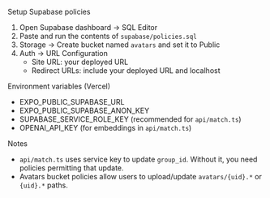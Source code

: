 Setup Supabase policies

1) Open Supabase dashboard → SQL Editor
2) Paste and run the contents of `supabase/policies.sql`
3) Storage → Create bucket named `avatars` and set it to Public
4) Auth → URL Configuration
   - Site URL: your deployed URL
   - Redirect URLs: include your deployed URL and localhost

Environment variables (Vercel)
- EXPO_PUBLIC_SUPABASE_URL
- EXPO_PUBLIC_SUPABASE_ANON_KEY
- SUPABASE_SERVICE_ROLE_KEY (recommended for `api/match.ts`)
- OPENAI_API_KEY (for embeddings in `api/match.ts`)

Notes
- `api/match.ts` uses service key to update `group_id`. Without it, you need policies permitting that update.
- Avatars bucket policies allow users to upload/update `avatars/{uid}.*` or `{uid}.*` paths.


